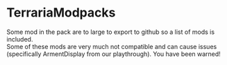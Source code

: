 # TerrariaModpacks
Some mod in the pack are to large to export to github so a list of mods is included.\
Some of these mods are very much not compatible and can cause issues (specifically ArmentDisplay from our playthrough).
You have been warned!

